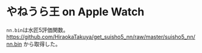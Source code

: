 # やねうら王 on Apple Watch

`nn.bin`は水匠5評価関数。 https://github.com/HiraokaTakuya/get_suisho5_nn/raw/master/suisho5_nn/nn.bin から取得した。
